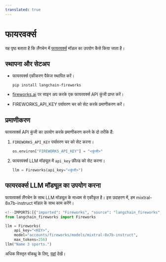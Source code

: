 ```yaml
---
translated: true
---
```


# फायरवर्क्स

यह पृष्ठ बताता है कि लैंगचेन में [फायरवर्क्स](https://fireworks.ai/) मॉडल का उपयोग कैसे किया जाता है।

## स्थापना और सेटअप

- फायरवर्क्स एकीकरण पैकेज स्थापित करें।

  ```
  pip install langchain-fireworks
  ```

- [fireworks.ai](https://fireworks.ai) पर साइन अप करके एक फायरवर्क्स API कुंजी प्राप्त करें।
- FIREWORKS_API_KEY पर्यावरण चर को सेट करके प्रमाणीकरण करें।

## प्रमाणीकरण

फायरवर्क्स API कुंजी का उपयोग करके प्रमाणीकरण करने के दो तरीके हैं:

1.  `FIREWORKS_API_KEY` पर्यावरण चर को सेट करना।

    ```python
    os.environ["FIREWORKS_API_KEY"] = "<कुंजी>"
    ```

2.  फायरवर्क्स LLM मॉड्यूल में `api_key` फ़ील्ड को सेट करना।

    ```python
    llm = Fireworks(api_key="<कुंजी>")
    ```

## फायरवर्क्स LLM मॉड्यूल का उपयोग करना

फायरवर्क्स लैंगचेन के साथ LLM मॉड्यूल के माध्यम से एकीकृत है। इस उदाहरण में, हम mixtral-8x7b-instruct मॉडल के साथ काम करेंगे।

```python
<!--IMPORTS:[{"imported": "Fireworks", "source": "langchain_fireworks", "docs": "https://api.python.langchain.com/en/latest/llms/langchain_fireworks.llms.Fireworks.html", "title": "Fireworks"}]-->
from langchain_fireworks import Fireworks

llm = Fireworks(
    api_key="<KEY>",
    model="accounts/fireworks/models/mixtral-8x7b-instruct",
    max_tokens=256)
llm("Name 3 sports.")
```

अधिक विस्तृत वॉकथ्रू के लिए, [यहां](/docs/integrations/llms/Fireworks) देखें।
